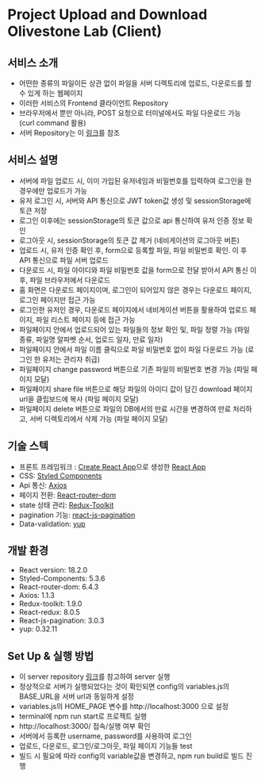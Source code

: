 # **Project Upload and Download Olivestone Lab (Client)**

## 서비스 소개

- 어떤한 종류의 파일이든 상관 없이 파일을 서버 디렉토리에 업로드, 다운로드를 할 수 있게 하는 웹페이지
- 이러한 서비스의 Frontend 클라이언트 Repository
- 브라우저에서 뿐만 아니라, POST 요청으로 터미널에서도 파일 다운로드 가능 (curl command 활용)
- 서버 Repository는 이 [링크](http://swrnd.olivestonelab.com:32790/shbaek1997/project-upload-download-server/-/blob/develop/README.md)를 참조

## 서비스 설명

- 서버에 파일 업로드 시, 이미 가입된 유저네임과 비밀번호를 입력하여 로그인을 한 경우에만 업로드가 가능
- 유저 로그인 시, 서버와 API 통신으로 JWT token값 생성 및 sessionStorage에 토큰 저장
- 로그인 이후에는 sessionStorage의 토큰 값으로 api 통신하여 유저 인증 정보 확인
- 로그아웃 시, sessionStorage의 토큰 값 제거 (네비게이션의 로그아웃 버튼)
- 업로드 시, 유저 인증 확인 후, form으로 등록할 파일, 파일 비밀번호 확인. 이 후 API 통신으로 파일 서버 업로드
- 다운로드 시, 파일 아이디와 파일 비밀번호 값을 form으로 전달 받아서 API 통신 이 후, 파일 브라우저에서 다운로드
- 홈 화면은 다운로드 페이지이며, 로그인이 되어있지 않은 경우는 다운로드 페이지, 로그인 페이지만 접근 가능
- 로그인한 유저인 경우, 다운로드 페이지에서 네비게이션 버튼을 활용하여 업로드 페이지, 파일 리스트 페이지 등에 접근 가능
- 파일페이지 안에서 업로드되어 있는 파일들의 정보 확인 및, 파일 정렬 가능 (파일 종류, 파일명 알파벳 순서, 업로드 일자, 만료 일자)
- 파일페이지 안에서 파일 이름 클릭으로 파일 비밀번호 없이 파일 다운로드 가능 (로그인 한 유저는 관리자 취급)
- 파일페이지 change password 버튼으로 기존 파일의 비밀번호 변경 가능 (파일 페이지 모달)
- 파일페이지 share file 버튼으로 해당 파일의 아이디 값이 담긴 download 페이지 url을 클립보드에 복사 (파일 페이지 모달)
- 파일페이지 delete 버튼으로 파일의 DB에서의 만료 시간을 변경하여 만료 처리하고, 서버 디렉토리에서 삭제 가능 (파일 페이지 모달)

## 기술 스텍

- 프론트 프레임워크 : [Create React App](https://create-react-app.dev/)으로 생성한 [React App](https://ko.reactjs.org/docs/getting-started.html)
- CSS: [Styled Components](https://styled-components.com/)
- Api 통신: [Axios](https://axios-http.com/kr/docs/intro)
- 페이지 전환: [React-router-dom](https://reactrouter.com/en/main)
- state 상태 관리: [Redux-Toolkit](https://redux-toolkit.js.org/)
- pagination 기능: [react-js-pagination](https://github.com/wwwaiser/react-js-pagination)
- Data-validation: [yup](https://github.com/jquense/yup)

## 개발 환경

- React version: 18.2.0
- Styled-Components: 5.3.6
- React-router-dom: 6.4.3
- Axios: 1.1.3
- Redux-toolkit: 1.9.0
- React-redux: 8.0.5
- React-js-pagination: 3.0.3
- yup: 0.32.11

## Set Up & 실행 방법

- 이 server repository [링크](http://swrnd.olivestonelab.com:32790/shbaek1997/project-upload-download-server/-/blob/develop/README.md)를 참고하여 server 실행
- 정상적으로 서버가 실행되었다는 것이 확인되면 config의 variables.js의 BASE_URL을 서버 url과 동일하게 설정
- variables.js의 HOME_PAGE 변수를 http://localhost:3000 으로 설정
- terminal에 npm run start로 프로젝트 실행
- http://localhost:3000/ 접속/실행 여부 확인
- 서버에서 등록한 username, password를 사용하여 로그인
- 업로드, 다운로드, 로그인/로그아웃, 파일 페이지 기능들 test
- 빌드 시 필요에 따라 config의 variable값을 변경하고, npm run build로 빌드 진행

